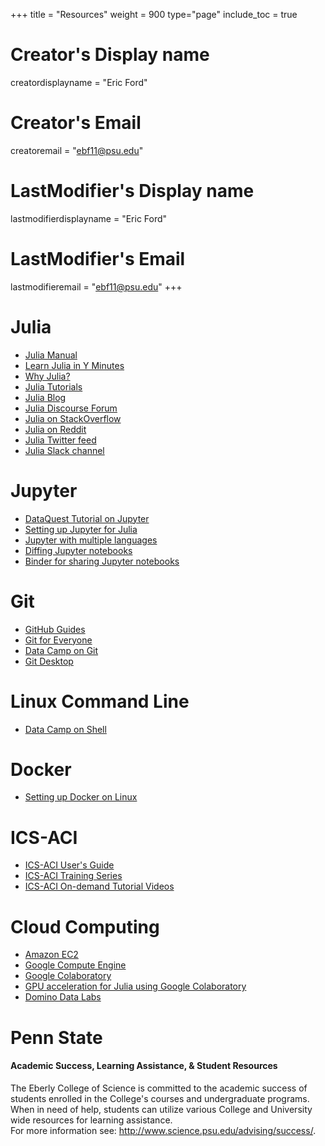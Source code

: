+++
title = "Resources"
weight = 900
type="page"
include_toc = true

# Creator's Display name
creatordisplayname = "Eric Ford"
# Creator's Email
creatoremail = "ebf11@psu.edu"
# LastModifier's Display name
lastmodifierdisplayname = "Eric Ford"
# LastModifier's Email
lastmodifieremail = "ebf11@psu.edu"
+++



# Julia

- [Julia Manual](http://docs.julialang.org/en/v1.0/)
- [Learn Julia in Y Minutes](https://learnxinyminutes.com/docs/julia/)
- [Why Julia?](http://ucidatascienceinitiative.github.io/IntroToJulia/Html/WhyJulia)
- [Julia Tutorials](https://julialang.org/learning/)
- [Julia Blog](https://julialang.org/blog/)
- [Julia Discourse Forum](https://discourse.julialang.org/)
- [Julia on StackOverflow](https://stackoverflow.com/questions/tagged/julia-lang)
- [Julia on Reddit](https://www.reddit.com/r/Julia/)
- [Julia Twitter feed](https://twitter.com/hashtag/julialang?src=hash)
- [Julia Slack channel](https://julialang.slack.com/)

# Jupyter

- [DataQuest Tutorial on Jupyter](https://www.dataquest.io/blog/jupyter-notebook-tutorial/)
- [Setting up Jupyter for Julia](https://lectures.quantecon.org/jl/getting_started.html)
- [Jupyter with multiple languages](https://blog.jupyter.org/i-python-you-r-we-julia-baf064ca1fb6)
- [Diffing Jupyter notebooks](https://github.com/jupyter/nbdime#installation)
- [Binder for sharing Jupyter notebooks](https://mybinder.org/)


# Git

- [GitHub Guides](https://guides.github.com/)
- [Git for Everyone](https://thenewstack.io/tutorial-git-for-absolutely-everyone/)
- [Data Camp on Git](https://www.datacamp.com/courses/introduction-to-git-for-data-science)
- [Git Desktop](https://desktop.github.com/)

# Linux Command Line 

- [Data Camp on Shell](https://www.datacamp.com/courses/introduction-to-shell-for-data-science)

# Docker

- [Setting up Docker on Linux](https://docs.docker.com/install/linux/docker-ce/ubuntu/#set-up-the-repository
)

# ICS-ACI

- [ICS-ACI User's Guide](https://ics.psu.edu/computing-services/ics-aci-user-guide/)
- [ICS-ACI Training Series](https://ics.psu.edu/computing-services/ics-aci-training-series/)
- [ICS-ACI On-demand Tutorial Videos](https://ics.psu.edu/computing-services/ics-aci-training-resources/ics-aci-on-demand-tutorial-videos/)

# Cloud Computing
- [Amazon EC2](https://aws.amazon.com/ec2/?sc_channel=PS&sc_campaign=AWS_Free_Tier_2013&sc_country=US&sc_publisher=Google&sc_medium=Brand_Core_EC2_E&sc_content=36175458882&sc_detail=Amazon%20ec2&sc_category=compute_networking&sc_segment=compute_networking&sc_matchtype=e)
- [Google Compute Engine](https://cloud.google.com/compute/)
- [Google Colaboratory](https://colab.research.google.com/)
- [GPU acceleration for Julia using Google Colaboratory](https://discourse.julialang.org/t/julia-on-google-colab-free-gpu-accelerated-shareable-notebooks/15319/6)
- [Domino Data Labs](https://www.dominodatalab.com/)

# Penn State
#### Academic Success, Learning Assistance, & Student Resources
The Eberly College of Science is committed to the academic success of students enrolled in the College's courses and undergraduate programs. When in need of help, students can utilize various College and University wide resources for learning assistance.  
For more information see: http://www.science.psu.edu/advising/success/.



